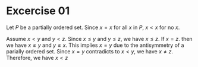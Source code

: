 # Excercise 01

Let $P$ be a partially ordered set. Since $x = x$ for all $x$ in $P$, $x \lt x$ for no $x$.

Assume $x \lt y$ and $y \lt z$.
Since $x \le y$ and $y \le z$, we have $x \le z$.
If $x = z$. then we have $x \le y$ and $y \le x$.
This implies $x = y$ due to the antisymmetry of a parially ordered set.
Since $x = y$ contradicts to $x \lt y$, we have $x \ne z$.
Therefore, we have $x \lt z$
